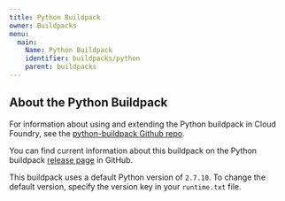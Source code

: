 ```yaml
---
title: Python Buildpack
owner: Buildpacks
menu:
  main:
    Name: Python Buildpack
    identifier: buildpacks/python
    parent: buildpacks
---
```




## <a id='buildpack'></a>About the Python Buildpack ##

For information about using and extending the Python buildpack in Cloud Foundry,
see the [python-buildpack Github repo](https://github.com/cloudfoundry/python-buildpack).

You can find current information about this buildpack on the Python buildpack
[release page](https://github.com/cloudfoundry/python-buildpack/releases) in
GitHub.

This buildpack uses a default Python version of `2.7.10`.
To change the default version, specify the version key in your `runtime.txt`
file.